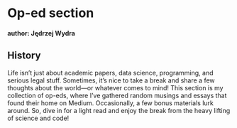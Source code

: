 # Op-ed section

#### author: Jędrzej Wydra

## History

Life isn’t just about academic papers, data science, programming, and serious legal stuff. Sometimes, it’s nice to take a break and share a few thoughts about the world—or whatever comes to mind! This section is my collection of op-eds, where I’ve gathered random musings and essays that found their home on Medium. Occasionally, a few bonus materials lurk around. So, dive in for a light read and enjoy the break from the heavy lifting of science and code!
